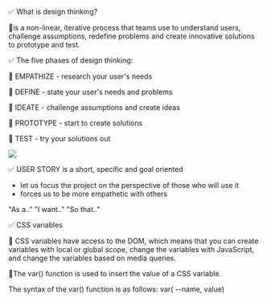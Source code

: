 ✅ What is design thinking?

🔸is a non-linear, iterative process that teams use to understand users, challenge assumptions, redefine problems and create innovative solutions to prototype and test.

✅ The five phases of design thinking:

🔸 EMPATHIZE - research your user's needs

🔸 DEFINE - state your user's needs and problems

🔸 IDEATE - challenge assumptions and create ideas

🔸 PROTOTYPE - start to create solutions

🔸 TEST - try your solutions out

<img src="https://media.nngroup.com/media/editor/2016/07/25/designthinking_illustration_final2-02.png">

✅ USER STORY is a short, specific and goal oriented

- let us focus the project on the perspective of those who will use it
- forces us to be more empathetic with others

"As a.." "I want.." "So that.."

✅ CSS variables

🔸 CSS variables have access to the DOM, which means that you can create variables with local or global scope, change the variables with JavaScript, and change the variables based on media queries.

🔸The var() function is used to insert the value of a CSS variable.

The syntax of the var() function is as follows:
var( --name, value)
